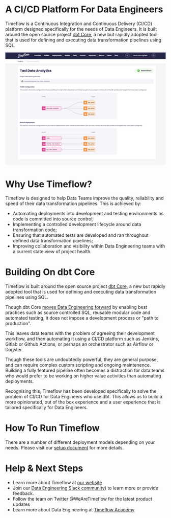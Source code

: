 # A CI/CD Platform For Data Engineers

Timeflow is a Continuous Integration and Continuous Delivery (CI/CD) platform designed specifically for the needs of Data Engineers.  It is built around the open source project [dbt Core](https://github.com/dbt-labs/dbt-core), a new but rapidly adopted tool that is used for defining and executing data transformation pipelines using SQL.

<img src="/screenshot.png" width="900"/>
 
# Why Use Timeflow?

Timeflow is designed to help Data Teams improve the quality, reliability and speed of their data transformation pipelines.  This is achieved by:

- Automating deployments into development and testing environments as code is committed into source control;
- Implementing a controlled development lifecycle around data transformation code;
- Ensuring that automated tests are developed and ran throughout defined data transformation pipelines;
- Improving collaboration and visibility within Data Engineering teams with a current state view of project health.

# Building On dbt Core

Timeflow is built around the open source project [dbt Core](https://github.com/dbt-labs/dbt-core), a new but rapidly adopted tool that is used for defining and executing data transformation pipelines using SQL.

Though dbt Core [moves Data Engineering forward](https://timeflow.systems/blog/how-dbt-enables-a-software) by enabling best practices such as source controlled SQL, reusable modular code and automated testing, it does not impose a development process or "path to production".

This leaves data teams with the problem of agreeing their development workflow, and then automating it using a CI/CD platform such as Jenkins, Gitlab or Github Actions, or perhaps an orchestrator such as Airflow or Dagster.

Though these tools are undoubtedly powerful, they are general purpose, and can require complex custom scripting and ongoing maintenence. Building a fully featured pipeline often becomes a distraction for data teams who would prefer to be working on higher value activities than automating deployments.

Recognising this, Timeflow has been developed specifically to solve the problem of CI/CD for Data Engineers who use dbt. This allows us to build a more opinionated, out of the box experience and a user experience that is tailored specifically for Data Engineers.

# How To Run Timeflow

There are a number of different deployment models depending on your needs.  Please visit our [setup document](SETUP.md) for more details.

# Help & Next Steps

- Learn more about Timeflow at [our website](https://timeflow.systems)
- Join our [Data Engineering Slack community](https://discord.gg/hguMJkk9fX)) to learn more or provide feedback.  
- Follow the team on Twitter @WeAreTimeflow for the latest product updates
- Learn more about Data Engineering at [Timeflow Academy](https://timeflow.academy)
